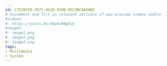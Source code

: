 ```yaml
---
id: C7529F50-2A71-441D-8200-D5C3BCAADAB2
# Uncomment and fill in relevant sections if you provide videos and/or images
#videos:
#- https://youtu.be/dQw4w9WgXcQ
#images:
#- image1.png
#- image2.png
#- image3.png
tags:
- Multimedia
- System
---
```

